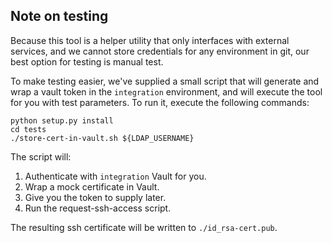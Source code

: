 ## Note on testing
Because this tool is a helper utility that only 
interfaces with external services, and we cannot
store credentials for any environment in git, our
best option for testing is manual test.

To make testing easier, we've supplied a small 
script that will generate and wrap a vault token
in the `integration` environment, and will execute 
the tool for you with test parameters.  To run it, 
execute the following commands:

```
python setup.py install
cd tests
./store-cert-in-vault.sh ${LDAP_USERNAME}
```

The script will: 
1. Authenticate with `integration` Vault for
you.
2. Wrap a mock certificate in Vault.
3. Give you the token to supply later.
4. Run the request-ssh-access script.

The resulting ssh certificate will be written to 
`./id_rsa-cert.pub`.

